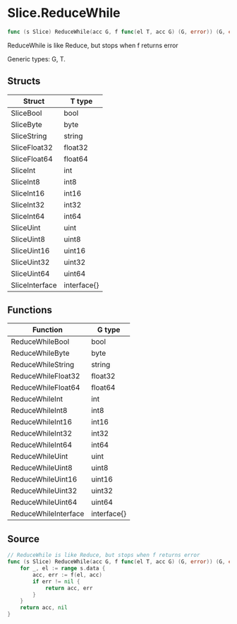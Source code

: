 # Slice.ReduceWhile

```go
func (s Slice) ReduceWhile(acc G, f func(el T, acc G) (G, error)) (G, error)
```

ReduceWhile is like Reduce, but stops when f returns error

Generic types: G, T.

## Structs

| Struct | T type |
| ------ | ------ |
| SliceBool | bool |
| SliceByte | byte |
| SliceString | string |
| SliceFloat32 | float32 |
| SliceFloat64 | float64 |
| SliceInt | int |
| SliceInt8 | int8 |
| SliceInt16 | int16 |
| SliceInt32 | int32 |
| SliceInt64 | int64 |
| SliceUint | uint |
| SliceUint8 | uint8 |
| SliceUint16 | uint16 |
| SliceUint32 | uint32 |
| SliceUint64 | uint64 |
| SliceInterface | interface{} |

## Functions

| Function | G type |
| -------- | ------ |
| ReduceWhileBool | bool |
| ReduceWhileByte | byte |
| ReduceWhileString | string |
| ReduceWhileFloat32 | float32 |
| ReduceWhileFloat64 | float64 |
| ReduceWhileInt | int |
| ReduceWhileInt8 | int8 |
| ReduceWhileInt16 | int16 |
| ReduceWhileInt32 | int32 |
| ReduceWhileInt64 | int64 |
| ReduceWhileUint | uint |
| ReduceWhileUint8 | uint8 |
| ReduceWhileUint16 | uint16 |
| ReduceWhileUint32 | uint32 |
| ReduceWhileUint64 | uint64 |
| ReduceWhileInterface | interface{} |

## Source

```go
// ReduceWhile is like Reduce, but stops when f returns error
func (s Slice) ReduceWhile(acc G, f func(el T, acc G) (G, error)) (G, error) {
	for _, el := range s.data {
		acc, err := f(el, acc)
		if err != nil {
			return acc, err
		}
	}
	return acc, nil
}
```

